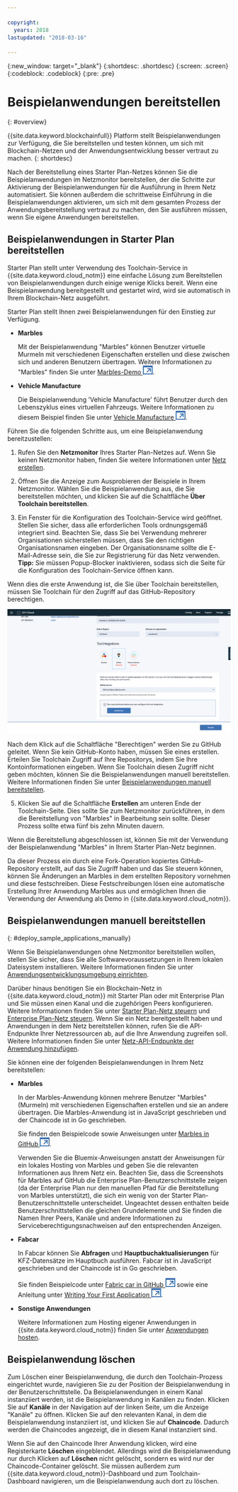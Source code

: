 ```yaml
---

copyright:
  years: 2018
lastupdated: "2018-03-16"

---
```


{:new_window: target="_blank"}
{:shortdesc: .shortdesc}
{:screen: .screen}
{:codeblock: .codeblock}
{:pre: .pre}

# Beispielanwendungen bereitstellen
{: #overview}

{{site.data.keyword.blockchainfull}} Platform stellt Beispielanwendungen zur Verfügung, die Sie bereitstellen und testen können, um sich mit Blockchain-Netzen und der Anwendungsentwicklung besser vertraut zu machen.
{: shortdesc}

Nach der Bereitstellung eines Starter Plan-Netzes können Sie die Beispielanwendungen im Netzmonitor bereitstellen, der die Schritte zur Aktivierung der Beispielanwendungen für die Ausführung in Ihrem Netz automatisiert. Sie können außerdem die schrittweise Einführung in die Beispielanwendungen aktivieren, um sich mit dem gesamten Prozess der Anwendungsbereitstellung vertraut zu machen, den Sie ausführen müssen, wenn Sie eigene Anwendungen bereitstellen.

## Beispielanwendungen in Starter Plan bereitstellen

Starter Plan stellt unter Verwendung des Toolchain-Service in {{site.data.keyword.cloud_notm}} eine einfache Lösung zum Bereitstellen von Beispielanwendungen durch einige wenige Klicks bereit. Wenn eine Beispielanwendung bereitgestellt und gestartet wird, wird sie automatisch in Ihrem Blockchain-Netz ausgeführt.

Starter Plan stellt Ihnen zwei Beispielanwendungen für den Einstieg zur Verfügung.

* **Marbles**

  Mit der Beispielanwendung "Marbles" können Benutzer virtuelle Murmeln mit verschiedenen Eigenschaften erstellen und diese zwischen sich und anderen Benutzern übertragen. Weitere Informationen zu "Marbles" finden Sie unter [Marbles-Demo ![Symbol für externen Link](../images/external_link.svg "Symbol für externen Link")](https://github.com/IBM-Blockchain/marbles).

* **Vehicle Manufacture**

  Die Beispielanwendung 'Vehicle Manufacture' führt Benutzer durch den Lebenszyklus eines virtuellen Fahrzeugs. Weitere Informationen zu diesem Beispiel finden Sie unter [Vehicle Manufacture ![Symbol für externen Link](../images/external_link.svg "Symbol für externen Link")](https://github.com/IBM-Blockchain/vehicle-manufacture). 

Führen Sie die folgenden Schritte aus, um eine Beispielanwendung bereitzustellen:

1. Rufen Sie den **Netzmonitor** Ihres Starter Plan-Netzes auf. Wenn Sie keinen Netzmonitor haben, finden Sie weitere Informationen unter [Netz erstellen](../get_start_starter_plan.html#creating-a-network).

2. Öffnen Sie die Anzeige zum Ausprobieren der Beispiele in Ihrem Netzmonitor. Wählen Sie die Beispielanwendung aus, die Sie bereitstellen möchten, und klicken Sie auf die Schaltfläche **Über Toolchain bereitstellen**.
<!--
    ![sampleappflow0](../images/sampleappflow0.png)
-->
3. Ein Fenster für die Konfiguration des Toolchain-Service wird geöffnet. Stellen Sie sicher, dass alle erforderlichen Tools ordnungsgemäß integriert sind. Beachten Sie, dass Sie bei Verwendung mehrerer Organisationen sicherstellen müssen, dass Sie den richtigen Organisationsnamen eingeben. Der Organisationsname sollte die E-Mail-Adresse sein, die Sie zur Registrierung für das Netz verwenden.
    **Tipp:** Sie müssen Popup-Blocker inaktivieren, sodass sich die Seite für die Konfiguration des Toolchain-Service öffnen kann.
<!--
    ![sampleappflow1](../images/sampleappflow1.png)
-->
  Wenn dies die erste Anwendung ist, die Sie über Toolchain bereitstellen, müssen Sie Toolchain für den Zugriff auf das GitHub-Repository berechtigen.

  ![sampleappflow2](../images/sampleappflow2.png)

  Nach dem Klick auf die Schaltfläche "Berechtigen" werden Sie zu GitHub geleitet. Wenn Sie kein GitHub-Konto haben, müssen Sie eines erstellen. Erteilen Sie Toolchain Zugriff auf Ihre Repositorys, indem Sie Ihre Kontoinformationen eingeben. Wenn Sie Toolchain diesen Zugriff nicht geben möchten, können Sie die Beispielanwendungen manuell bereitstellen. Weitere Informationen finden Sie unter [Beispielanwendungen manuell bereitstellen](#deploy_sample_applications_manually).

5. Klicken Sie auf die Schaltfläche **Erstellen** am unteren Ende der Toolchain-Seite. Dies sollte Sie zum Netzmonitor zurückführen, in dem die Bereitstellung von "Marbles" in Bearbeitung sein sollte. Dieser Prozess sollte etwa fünf bis zehn Minuten dauern.
<!--
    ![sampleappflow3](../images/sampleappflow3.png)
-->
Wenn die Bereitstellung abgeschlossen ist, können Sie mit der Verwendung der Beispielanwendung "Marbles" in Ihrem Starter Plan-Netz beginnen.

Da dieser Prozess ein durch eine Fork-Operation kopiertes GitHub-Repository erstellt, auf das Sie Zugriff haben und das Sie steuern können, können Sie Änderungen an Marbles in dem erstellten Repository vornehmen und diese festschreiben. Diese Festschreibungen lösen eine automatische Erstellung Ihrer Anwendung Marbles aus und ermöglichen Ihnen die Verwendung der Anwendung als Demo in {{site.data.keyword.cloud_notm}}.

## Beispielanwendungen manuell bereitstellen
{: #deploy_sample_applications_manually}

Wenn Sie Beispielanwendungen ohne Netzmonitor bereitstellen wollen, stellen Sie sicher, dass Sie alle Softwarevoraussetzungen in Ihrem lokalen Dateisystem installieren. Weitere Informationen finden Sie unter [Anwendungsentwicklungsumgebung einrichten](../v10_application.html#setting-up-application-development-environment).

Darüber hinaus benötigen Sie ein Blockchain-Netz in {{site.data.keyword.cloud_notm}} mit Starter Plan oder mit Enterprise Plan und Sie müssen einen Kanal und die zugehörigen Peers konfigurieren. Weitere Informationen finden Sie unter [Starter Plan-Netz steuern](../get_start_starter_plan.html) und [Enterprise Plan-Netz steuern](../get_start.html). Wenn Sie ein Netz bereitgestellt haben und Anwendungen in dem Netz bereitstellen können, rufen Sie die API-Endpunkte Ihrer Netzressourcen ab, auf die Ihre Anwendung zugreifen soll. Weitere Informationen finden Sie unter [Netz-API-Endpunkte der Anwendung hinzufügen](../v10_application.html#adding-network-api-endpoints-to-your-application).

Sie können eine der folgenden Beispielanwendungen in Ihrem Netz bereitstellen:

- **Marbles**

  In der Marbles-Anwendung können mehrere Benutzer "Marbles" (Murmeln) mit verschiedenen Eigenschaften erstellen und sie an andere übertragen. Die Marbles-Anwendung ist in JavaScript geschrieben und der Chaincode ist in Go geschrieben.

  Sie finden den Beispielcode sowie Anweisungen unter [Marbles in GitHub ![Symbol für externen Link](../images/external_link.svg "Symbol für externen Link")](https://github.com/IBM-Blockchain/marbles).

  Verwenden Sie die Bluemix-Anweisungen anstatt der Anweisungen für ein lokales Hosting von Marbles und geben Sie die relevanten Informationen aus Ihrem Netz ein. Beachten Sie, dass die Screenshots für Marbles auf GitHub die Enterprise Plan-Benutzerschnittstelle zeigen (da der Enterprise Plan nur den manuellen Pfad für die Bereitstellung von Marbles unterstützt), die sich ein wenig von der Starter Plan-Benutzerschnittstelle unterscheidet. Ungeachtet dessen enthalten beide Benutzerschnittstellen die gleichen Grundelemente und Sie finden die Namen Ihrer Peers, Kanäle und andere Informationen zu Serviceberechtigungsnachweisen auf den entsprechenden Anzeigen.

- **Fabcar**

  In Fabcar können Sie **Abfragen** und **Hauptbuchaktualisierungen** für KFZ-Datensätze im Hauptbuch ausführen. Fabcar ist in JavaScript geschrieben und der Chaincode ist in Go geschrieben.

  Sie finden Beispielcode unter [Fabric car in GitHub ![Symbol für externen Link](../images/external_link.svg "Symbol für externen Link")](https://github.com/hyperledger/fabric-samples/tree/release/fabcar) sowie eine Anleitung unter [Writing Your First Application ![Symbol für externen Link](../images/external_link.svg "Symbol für externen Link")](http://hyperledger-fabric.readthedocs.io/en/latest/write_first_app.html).

- **Sonstige Anwendungen**

  Weitere Informationen zum Hosting eigener Anwendungen in {{site.data.keyword.cloud_notm}} finden Sie unter [Anwendungen hosten](../v10_application.html#hosting-applications).

## Beispielanwendung löschen

Zum Löschen einer Beispielanwendung, die durch den Toolchain-Prozess eingerichtet wurde, navigieren Sie zu der Position der Beispielanwendung in der Benutzerschnittstelle. Da Beispielanwendungen in einem Kanal instanziiert werden, ist die Beispielanwendung in Kanälen zu finden. Klicken Sie auf **Kanäle** in der Navigation auf der linken Seite, um die Anzeige "Kanäle" zu öffnen. Klicken Sie auf den relevanten Kanal, in dem die Beispielanwendung instanziiert ist, und klicken Sie auf **Chaincode**. Dadurch werden die Chaincodes angezeigt, die in diesem Kanal instanziiert sind.

Wenn Sie auf den Chaincode Ihrer Anwendung klicken, wird eine Registerkarte **Löschen** eingeblendet. Allerdings wird die Beispielanwendung nur durch Klicken auf **Löschen** nicht gelöscht, sondern es wird nur der Chaincode-Container gelöscht. Sie müssen außerdem zum {{site.data.keyword.cloud_notm}}-Dashboard und zum Toolchain-Dashboard navigieren, um die Beispielanwendung auch dort zu löschen.

